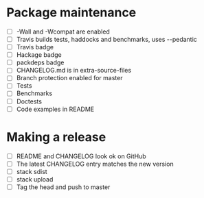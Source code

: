 # Package maintenance

- [ ] -Wall and -Wcompat are enabled
- [ ] Travis builds tests, haddocks and benchmarks, uses --pedantic
- [ ] Travis badge
- [ ] Hackage badge
- [ ] packdeps badge
- [ ] CHANGELOG.md is in extra-source-files
- [ ] Branch protection enabled for master
- [ ] Tests
- [ ] Benchmarks
- [ ] Doctests
- [ ] Code examples in README

# Making a release

- [ ] README and CHANGELOG look ok on GitHub
- [ ] The latest CHANGELOG entry matches the new version
- [ ] stack sdist
- [ ] stack upload
- [ ] Tag the head and push to master
